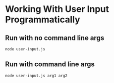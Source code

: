 # Working With User Input Programmatically

## Run with no command line args
`node user-input.js`

## Run with command line args
`node user-input.js arg1 arg2`

